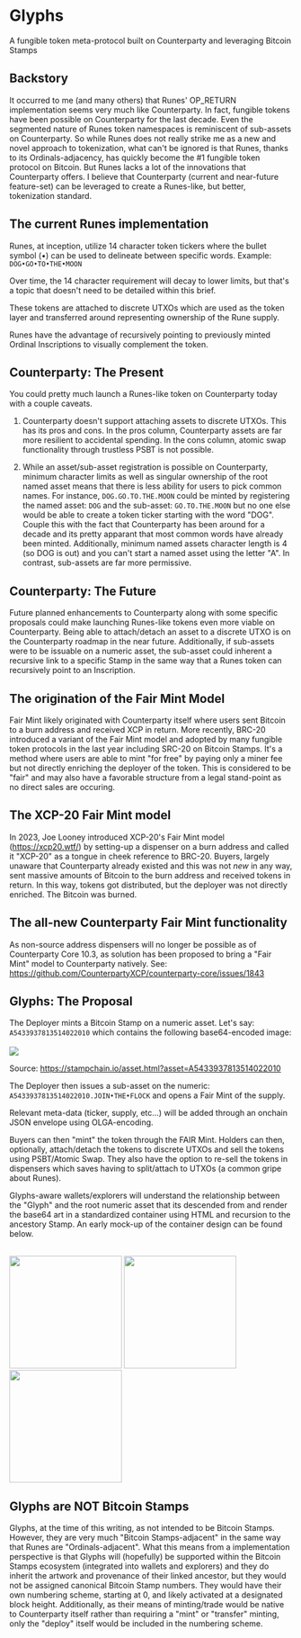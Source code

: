 # Glyphs
A fungible token meta-protocol built on Counterparty and leveraging Bitcoin Stamps

## Backstory

It occurred to me (and many others) that Runes' OP_RETURN implementation seems very much like Counterparty. In fact, fungible tokens have been possible on Counterparty for the last decade. Even the segmented nature of Runes token namespaces is reminiscent of sub-assets on Counterparty. So while Runes does not really strike me as a new and novel approach to tokenization, what can't be ignored is that Runes, thanks to its Ordinals-adjacency, has quickly become the #1 fungible token protocol on Bitcoin. But Runes lacks a lot of the innovations that Counterparty offers. I believe that Counterparty (current and near-future feature-set) can be leveraged to create a Runes-like, but better, tokenization standard.

## The current Runes implementation

Runes, at inception, utilize 14 character token tickers where the bullet symbol (•) can be used to delineate between specific words. Example: <code>DOG•GO•TO•THE•MOON</code>

Over time, the 14 character requirement will decay to lower limits, but that's a topic that doesn't need to be detailed within this brief.

These tokens are attached to discrete UTXOs which are used as the token layer and transferred around representing ownership of the Rune supply.

Runes have the advantage of recursively pointing to previously minted Ordinal Inscriptions to visually complement the token.

## Counterparty: The Present

You could pretty much launch a Runes-like token on Counterparty today with a couple caveats.

1) Counterparty doesn't support attaching assets to discrete UTXOs. This has its pros and cons. In the pros column, Counterparty assets are far more resilient to accidental spending. In the cons column, atomic swap functionality through trustless PSBT is not possible.

2) While an asset/sub-asset registration is possible on Counterparty, minimum character limits as well as singular ownership of the root named asset means that there is less ability for users to pick common names. For instance, <code>DOG.GO.TO.THE.MOON</code> could be minted by registering the named asset: <code>DOG</code> and the sub-asset: <code>GO.TO.THE.MOON</code> but no one else would be able to create a token ticker starting with the word "DOG". Couple this with the fact that Counterparty has been around for a decade and its pretty apparant that most common words have already been minted. Additionally, minimum named assets character length is 4 (so DOG is out) and you can't start a named asset using the letter "A". In contrast, sub-assets are far more permissive.

## Counterparty: The Future

Future planned enhancements to Counterparty along with some specific proposals could make launching Runes-like tokens even more viable on Counterparty. Being able to attach/detach an asset to a discrete UTXO is on the Counterparty roadmap in the near future. Additionally, if sub-assets were to be issuable on a numeric asset, the sub-asset could inherent a recursive link to a specific Stamp in the same way that a Runes token can recursively point to an Inscription.

## The origination of the Fair Mint Model

Fair Mint likely originated with Counterparty itself where users sent Bitcoin to a burn address and received XCP in return. More recently, BRC-20 introduced a variant of the Fair Mint model and adopted by many fungible token protocols in the last year including SRC-20 on Bitcoin Stamps. It's a method where users are able to mint "for free" by paying only a miner fee but not directly enriching the deployer of the token. This is considered to be "fair" and may also have a favorable structure from a legal stand-point as no direct sales are occuring.

## The XCP-20 Fair Mint model

In 2023, Joe Looney introduced XCP-20's Fair Mint model (https://xcp20.wtf/) by setting-up a dispenser on a burn address and called it "XCP-20" as a tongue in cheek reference to BRC-20. Buyers, largely unaware that Counterparty already existed and this was not *new* in any way, sent massive amounts of Bitcoin to the burn address and received tokens in return. In this way, tokens got distributed, but the deployer was not directly enriched. The Bitcoin was burned.

## The all-new Counterparty Fair Mint functionality

As non-source address dispensers will no longer be possible as of Counterparty Core 10.3, as solution has been proposed to bring a "Fair Mint" model to Counterparty natively. See: https://github.com/CounterpartyXCP/counterparty-core/issues/1843

## Glyphs: The Proposal

The Deployer mints a Bitcoin Stamp on a numeric asset. Let's say: <code>A5433937813514022010</code> which contains the following base64-encoded image:<br><br>
<img src="https://stampchain.io/stamps/88fab306902f27f2a2c5aabf8983f0ef1f4135c20c0cbf494546a611bc2692c6.png">

Source: https://stampchain.io/asset.html?asset=A5433937813514022010

The Deployer then issues a sub-asset on the numeric: <code>A5433937813514022010.JOIN•THE•FLOCK</code> and opens a Fair Mint of the supply.

Relevant meta-data (ticker, supply, etc...) will be added through an onchain JSON envelope using OLGA-encoding.

Buyers can then "mint" the token through the FAIR Mint. Holders can then, optionally, attach/detach the tokens to discrete UTXOs and sell the tokens using PSBT/Atomic Swap. They also have the option to re-sell the tokens in dispensers which saves having to split/attach to UTXOs (a common gripe about Runes).

Glyphs-aware wallets/explorers will understand the relationship between the "Glyph" and the root numeric asset that its descended from and render the base64 art in a standardized container using HTML and recursion to the ancestory Stamp. An early mock-up of the container design can be found below.<br><br>

<img src="https://i.imgur.com/hxmllWK.jpeg" width="200">   <img src="https://i.imgur.com/VUQuKqD.jpeg" width="200">   <img src="https://i.imgur.com/mriUIJM.jpeg" width="200">

## Glyphs are NOT Bitcoin Stamps

Glyphs, at the time of this writing, as not intended to be Bitcoin Stamps. However, they are very much "Bitcoin Stamps-adjacent" in the same way that Runes are "Ordinals-adjacent". What this means from a implementation perspective is that Glyphs will (hopefully) be supported within the Bitcoin Stamps ecosystem (integrated into wallets and explorers) and they do inherit the artwork and provenance of their linked ancestor, but they would not be assigned canonical Bitcoin Stamp numbers. They would have their own numbering scheme, starting at 0, and likely activated at a designated block height. Additionally, as their means of minting/trade would be native to Counterparty itself rather than requiring a "mint" or "transfer" minting, only the "deploy" itself would be included in the numbering scheme.
